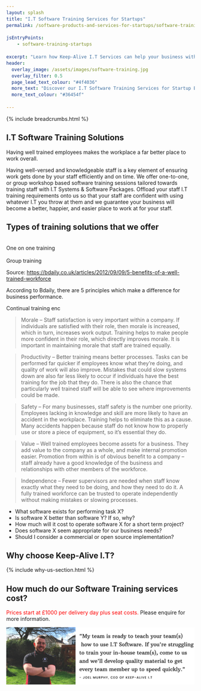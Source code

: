 ```yaml
---
layout: splash
title: "I.T Software Training Services for Startups"
permalink: /software-products-and-services-for-startups/software-training

jsEntryPoints:
    - software-training-startups
    
excerpt: "Learn how Keep-Alive I.T Services can help your business with staff training to enable training employee's."
header:
  overlay_image: /assets/images/software-training.jpg
  overlay_filter: 0.5 
  page_lead_text_colour: "#4f4036"
  more_text: "Discover our I.T Software Training Services for Startup Businesses"
  more_text_colour: "#36454f"

---
```


{% include breadcrumbs.html %}

## I.T Software Training Solutions
Having well trained employees makes the workplace a far better place to work overall. 

Having well-versed and knowledgeable staff is a key element of ensuring work gets done by your staff efficiently and on time. We offer one-to-one, or group workshop based software training sessions tailored towards training staff with I.T Systems & Software Packages. Offload your staff I.T training requirements onto us so that your staff are confident with using whatever I.T you throw at them and we guarantee your business will become a better, happier, and easier place to work at for your staff.

<div class="divider div-transparent div-arrow-down"></div>

## Types of training solutions that we offer

<div class="container">
    <div class="row">
        <div class="col-xs-12 col-sm-6 reason-container">
            <div class="reason-item">
                <img class="lazy" data-src="/assets/images/software-training/one-on-one.jpg" />
                <div class="item-title">One on one training</div>
            </div>
        </div>
        <div class="col-xs-12 col-sm-6 reason-container">
            <div class="reason-item">
                <img class="lazy" data-src="/assets/images/software-training/group.jpg" />
                <div class="item-title">Group training</div>
            </div>
        </div>           
    </div>
</div>


Source:
https://bdaily.co.uk/articles/2012/09/09/5-benefits-of-a-well-trained-workforce


According to Bdaily, there are 5 principles which make a difference for business performance.

Continual training enc

> Morale – Staff satisfaction is very important within a company. If individuals are satisfied with their role, then morale is increased, which in turn, increases work output. Training helps to make people more confident in their role, which directly improves morale. It is important in maintaining morale that staff are trained equally.

> Productivity – Better training means better processes. Tasks can be performed far quicker if employees know what they’re doing, and quality of work will also improve. Mistakes that could slow systems down are also far less likely to occur if individuals have the best training for the job that they do. There is also the chance that particularly well trained staff will be able to see where improvements could be made.

> Safety – For many businesses, staff safety is the number one priority. Employees lacking in knowledge and skill are more likely to have an accident in the workplace. Training helps to eliminate this as a cause. Many accidents happen because staff do not know how to properly use or store a piece of equipment, so it’s essential they do.

> Value – Well trained employees become assets for a business. They add value to the company as a whole, and make internal promotion easier. Promotion from within is of obvious benefit to a company – staff already have a good knowledge of the business and relationships with other members of the workforce.

> Independence – Fewer supervisors are needed when staff know exactly what they need to be doing, and how they need to do it. A fully trained workforce can be trusted to operate independently without making mistakes or slowing processes.


<ul>
    <li>What software exists for performing task X?</li>
    <li>Is software X better than software Y? If so, why?</li>
    <li>How much will it cost to operate software X for a short term project?</li>
    <li>Does software X seem appropriate for our business needs?</li>
    <li>Should I consider a commercial or open source implementation?</li>
</ul>

<div class="divider div-transparent div-arrow-down"></div>

## Why choose Keep-Alive I.T?
{% include why-us-section.html %}

## How much do our Software Training services cost?
<span style="color:red;">Prices start at £1000 per delivery day plus seat costs.</span> Please enquire for more information.

<div class="row">
    <div class="col-xs-12">
        <img src="/assets/images/software-training/software-training-ceo-message.png" class="img-fluid">
    </div>
</div>